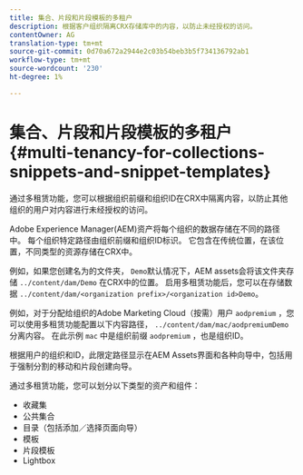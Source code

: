 ```yaml
---
title: 集合、片段和片段模板的多租户
description: 根据客户组织隔离CRX存储库中的内容，以防止未经授权的访问。
contentOwner: AG
translation-type: tm+mt
source-git-commit: 0d70a672a2944e2c03b54beb3b5f734136792ab1
workflow-type: tm+mt
source-wordcount: '230'
ht-degree: 1%

---
```



# 集合、片段和片段模板的多租户 {#multi-tenancy-for-collections-snippets-and-snippet-templates}

通过多租赁功能，您可以根据组织前缀和组织ID在CRX中隔离内容，以防止其他组织的用户对内容进行未经授权的访问。

Adobe Experience Manager(AEM)资产将每个组织的数据存储在不同的路径中。 每个组织特定路径由组织前缀和组织ID标识。
它包含在传统位置，在该位置，不同类型的资源存储在CRX中。

例如，如果您创建名为的文件夹， `Demo`默认情况下，AEM assets会将该文件夹存储 `../content/dam/Demo` 在CRX中的位置。 启用多租赁功能后，您可以在存储数据 `../content/dam/<organization prefix>/<organization id>Demo`。

例如，对于分配给组织的Adobe Marketing Cloud（按需）用户 `aodpremium` ，您可以使用多租赁功能配置以下内容路径， `../content/dam/mac/aodpremiumDemo`分离内容。 在此示例 `mac` 中是组织前缀 `aodpremium` ，也是组织ID。

根据用户的组织和ID，此限定路径显示在AEM Assets界面和各种向导中，包括用于强制分割的移动和片段创建向导。

通过多租赁功能，您可以划分以下类型的资产和组件：

* 收藏集
* 公共集合
* 目录（包括添加／选择页面向导）
* 模板
* 片段模板
* Lightbox
